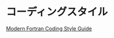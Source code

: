 # コーディングスタイル

[Modern Fortran Coding Style Guide](https://www.google.com/url?q=https%3A%2F%2Fcodingstyleguide.readthedocs.io%2Fen%2Flatest%2F&sa=D&sntz=1&usg=AFQjCNEQ2Y2KDUPg1I9uV3C7v_6GmNoCSA)